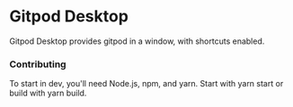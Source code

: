# Gitpod Desktop

Gitpod Desktop provides gitpod in a window, with shortcuts enabled.

### Contributing
To start in dev, you'll need Node.js, npm, and yarn.
Start with yarn start or build with yarn build.